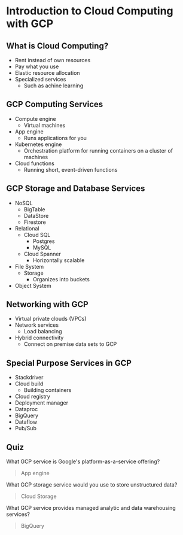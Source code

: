 # Introduction to Cloud Computing with GCP

## What is Cloud Computing?

* Rent instead of own resources
* Pay what you use
* Elastic resource allocation
* Specialized services
    * Such as achine learning

## GCP Computing Services

* Compute engine
    * Virtual machines
* App engine
    * Runs applications for you
* Kubernetes engine
    * Orchestration platform for running containers on a cluster of machines
* Cloud functions
    * Running short, event-driven functions

## GCP Storage and Database Services

* NoSQL
    * BigTable
    * DataStore
    * Firestore
* Relational
    * Cloud SQL
        * Postgres
        * MySQL
    * Cloud Spanner
        * Horizontally scalable
* File System
    * Storage
        * Organizes into buckets
* Object System

## Networking with GCP

* Virtual private clouds (VPCs)
* Network services
    * Load balancing
* Hybrid connectivity
    * Connect on premise data sets to GCP

## Special Purpose Services in GCP

* Stackdriver
* Cloud build
    * Building containers
* Cloud registry
* Deployment manager
* Dataproc
* BigQuery
* Dataflow
* Pub/Sub

## Quiz

What GCP service is Google's platform-as-a-service offering?

> App engine

What GCP storage service would you use to store unstructured data?

> Cloud Storage

What GCP service provides managed analytic and data warehousing services?

> BigQuery
